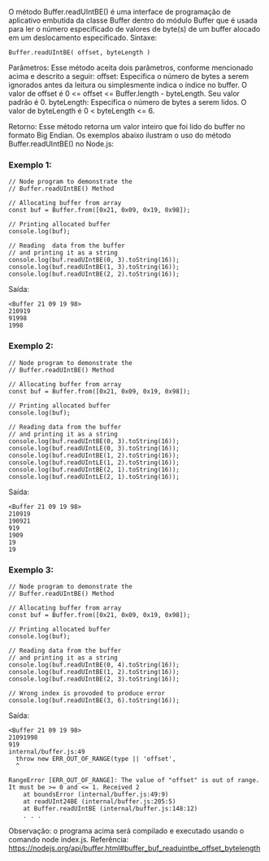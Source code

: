 O método Buffer.readUIntBE() é uma interface de programação de aplicativo embutida da classe Buffer dentro do módulo Buffer que é usada para ler o número especificado de valores de byte(s) de um buffer alocado em um deslocamento especificado. 
Sintaxe:
```
Buffer.readUIntBE( offset, byteLength )
```

Parâmetros: Esse método aceita dois parâmetros, conforme mencionado acima e descrito a seguir: offset: Especifica o número de bytes a serem ignorados antes da leitura ou simplesmente indica o índice no buffer. O valor de offset é 0 <= offset <= Buffer.length - byteLength. Seu valor padrão é 0. byteLength: Especifica o número de bytes a serem lidos. O valor de byteLength é 0 < byteLength <= 6.

Retorno: Esse método retorna um valor inteiro que foi lido do buffer no formato Big Endian. Os exemplos abaixo ilustram o uso do método Buffer.readUIntBE() no Node.js: 
### Exemplo 1:
```node
// Node program to demonstrate the  
// Buffer.readUIntBE() Method
 
// Allocating buffer from array
const buf = Buffer.from([0x21, 0x09, 0x19, 0x98]);

// Printing allocated buffer
console.log(buf);
 
// Reading  data from the buffer
// and printing it as a string
console.log(buf.readUIntBE(0, 3).toString(16));
console.log(buf.readUIntBE(1, 3).toString(16));
console.log(buf.readUIntBE(2, 2).toString(16));
```
Saída:
```
<Buffer 21 09 19 98>
210919
91998
1998
```

### Exemplo 2:
```node
// Node program to demonstrate the  
// Buffer.readUIntBE() Method
 
// Allocating buffer from array
const buf = Buffer.from([0x21, 0x09, 0x19, 0x98]);

// Printing allocated buffer
console.log(buf);
 
// Reading data from the buffer
// and printing it as a string
console.log(buf.readUIntBE(0, 3).toString(16));
console.log(buf.readUIntLE(0, 3).toString(16));
console.log(buf.readUIntBE(1, 2).toString(16));
console.log(buf.readUIntLE(1, 2).toString(16));
console.log(buf.readUIntBE(2, 1).toString(16));
console.log(buf.readUIntLE(2, 1).toString(16));
```
Saída:
```
<Buffer 21 09 19 98>
210919
190921
919
1909
19
19
```

### Exemplo 3:
```node
// Node program to demonstrate the  
// Buffer.readUIntBE() Method
 
// Allocating buffer from array
const buf = Buffer.from([0x21, 0x09, 0x19, 0x98]);

// Printing allocated buffer
console.log(buf);
 
// Reading data from the buffer
// and printing it as a string
console.log(buf.readUIntBE(0, 4).toString(16));
console.log(buf.readUIntBE(1, 2).toString(16));
console.log(buf.readUIntBE(2, 3).toString(16));
 
// Wrong index is provoded to produce error
console.log(buf.readUIntBE(3, 6).toString(16));
```
Saída:
```
<Buffer 21 09 19 98>
21091998
919
internal/buffer.js:49
  throw new ERR_OUT_OF_RANGE(type || 'offset',
  ^

RangeError [ERR_OUT_OF_RANGE]: The value of "offset" is out of range.
It must be >= 0 and <= 1. Received 2
    at boundsError (internal/buffer.js:49:9)
    at readUInt24BE (internal/buffer.js:205:5)
    at Buffer.readUIntBE (internal/buffer.js:148:12)
    . . . 
```

Observação: o programa acima será compilado e executado usando o comando node index.js. Referência: https://nodejs.org/api/buffer.html#buffer_buf_readuintbe_offset_bytelength

